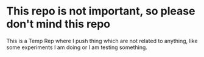 # This repo is not important, so please don't mind this repo
This is a Temp Rep where I push thing which are not related to anything, like some experiments I am doing or I am testing something.

